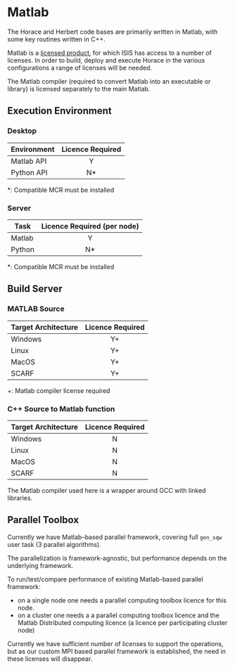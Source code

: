 # Matlab

The Horace and Herbert code bases are primarily written in Matlab, with some key routines written in C++.

Matlab is a [licensed product](https://uk.mathworks.com/pricing-licensing.html), for which ISIS has access to a number of licenses.
In order to build, deploy and execute Horace in the various configurations a range of licenses will be needed.

The Matlab compiler (required to convert Matlab into an executable or library) is licensed separately to the main Matlab.

## Execution Environment

### Desktop

| Environment | Licence Required |
| ---  | :---: |
| Matlab API |    Y     |
| Python API |    N*    |

*: Compatible MCR must be installed

### Server

| Task | Licence Required (per node) |
| ---  | :---: |
| Matlab  |  Y  |
| Python  |  N*  |

*: Compatible MCR must be installed

## Build Server

### MATLAB Source

| Target Architecture | Licence Required |
| ---  | :---: |
| Windows | Y+ |
| Linux   | Y+ |
| MacOS   | Y+ |
| SCARF   | Y+ |

+: Matlab compiler license required

### C++ Source to Matlab function

| Target Architecture | Licence Required |
| ---  | :---: |
| Windows | N |
| Linux   | N |
| MacOS   | N |
| SCARF   | N |

The Matlab compiler used here is a wrapper around GCC with linked libraries.

## Parallel Toolbox

Currently we have Matlab–based parallel framework, covering full `gen_sqw` user task (3 parallel algorithms).

The parallelization is framework-agnostic, but performance depends on the underlying framework.

To run/test/compare performance of existing Matlab-based parallel framework:

- on a single node one needs a parallel computing toolbox licence for this node.
- on a cluster one needs a a parallel computing toolbox licence and the Matlab Distributed computing licence (a licence per participating cluster node)

Currently we have sufficient number of licenses to support the operations, but as our custom MPI based parallel framework is established, the need in these licenses will disappear.
